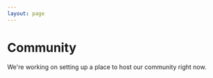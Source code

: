 ```yaml
---
layout: page
---
```


# Community
We're working on setting up a place to host our community right now.